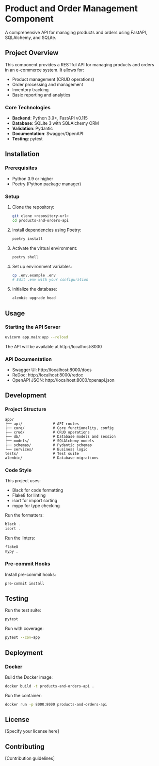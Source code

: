 # Product and Order Management Component

A comprehensive API for managing products and orders using FastAPI, SQLAlchemy, and SQLite.

## Project Overview

This component provides a RESTful API for managing products and orders in an e-commerce system. It allows for:

- Product management (CRUD operations)
- Order processing and management
- Inventory tracking
- Basic reporting and analytics

### Core Technologies

- **Backend**: Python 3.9+, FastAPI v0.115
- **Database**: SQLite 3 with SQLAlchemy ORM
- **Validation**: Pydantic
- **Documentation**: Swagger/OpenAPI
- **Testing**: pytest

## Installation

### Prerequisites

- Python 3.9 or higher
- Poetry (Python package manager)

### Setup

1. Clone the repository:
   ```bash
   git clone <repository-url>
   cd products-and-orders-api
   ```

2. Install dependencies using Poetry:
   ```bash
   poetry install
   ```

3. Activate the virtual environment:
   ```bash
   poetry shell
   ```

4. Set up environment variables:
   ```bash
   cp .env.example .env
   # Edit .env with your configuration
   ```

5. Initialize the database:
   ```bash
   alembic upgrade head
   ```

## Usage

### Starting the API Server

```bash
uvicorn app.main:app --reload
```

The API will be available at http://localhost:8000

### API Documentation

- Swagger UI: http://localhost:8000/docs
- ReDoc: http://localhost:8000/redoc
- OpenAPI JSON: http://localhost:8000/openapi.json

## Development

### Project Structure

```
app/
├── api/              # API routes
├── core/             # Core functionality, config
├── crud/             # CRUD operations
├── db/               # Database models and session
├── models/           # SQLAlchemy models
├── schemas/          # Pydantic schemas
└── services/         # Business logic
tests/                # Test suite
alembic/              # Database migrations
```

### Code Style

This project uses:
- Black for code formatting
- Flake8 for linting
- isort for import sorting
- mypy for type checking

Run the formatters:
```bash
black .
isort .
```

Run the linters:
```bash
flake8
mypy .
```

### Pre-commit Hooks

Install pre-commit hooks:
```bash
pre-commit install
```

## Testing

Run the test suite:
```bash
pytest
```

Run with coverage:
```bash
pytest --cov=app
```

## Deployment

### Docker

Build the Docker image:
```bash
docker build -t products-and-orders-api .
```

Run the container:
```bash
docker run -p 8000:8000 products-and-orders-api
```

## License

[Specify your license here]

## Contributing

[Contribution guidelines]
